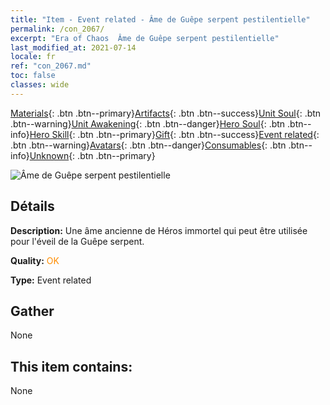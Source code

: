 ```yaml
---
title: "Item - Event related - Âme de Guêpe serpent pestilentielle"
permalink: /con_2067/
excerpt: "Era of Chaos  Âme de Guêpe serpent pestilentielle"
last_modified_at: 2021-07-14
locale: fr
ref: "con_2067.md"
toc: false
classes: wide
---
```

 [Materials](/ItemsFR/){: .btn .btn--primary}[Artifacts](/ItemsFR/Artifacts/){: .btn .btn--success}[Unit Soul](/ItemsFR/UnitSoul/){: .btn .btn--warning}[Unit Awakening](/ItemsFR/UnitAwakening/){: .btn .btn--danger}[Hero Soul](/ItemsFR/HeroSoul/){: .btn .btn--info}[Hero Skill](/ItemsFR/HeroSkill/){: .btn .btn--primary}[Gift](/ItemsFR/Gift/){: .btn .btn--success}[Event related](/ItemsFR/Events/){: .btn .btn--warning}[Avatars](/ItemsFR/Avatars/){: .btn .btn--danger}[Consumables](/ItemsFR/Consumables/){: .btn .btn--info}[Unknown](/ItemsFR/Unknown/){: .btn .btn--primary}

 ![Âme de Guêpe serpent pestilentielle](/images/t/juexing_803.png)

## Détails
 **Description:** Une âme ancienne de Héros immortel qui peut être utilisée pour l'éveil de la Guêpe serpent.

 **Quality:** <span style="color: #FF8C00">OK</span>

 **Type:** Event related

## Gather

  None

## This item contains:

  None

